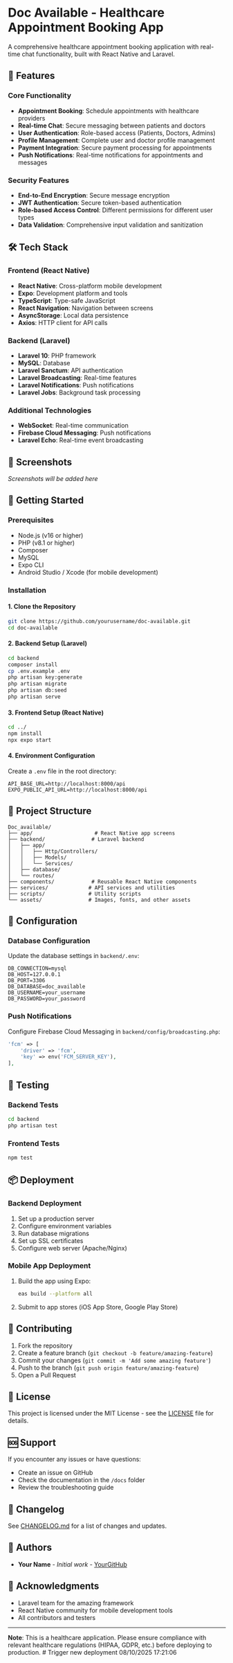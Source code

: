# Doc Available - Healthcare Appointment Booking App

A comprehensive healthcare appointment booking application with real-time chat functionality, built with React Native and Laravel.

## 🏥 Features

### Core Functionality
- **Appointment Booking**: Schedule appointments with healthcare providers
- **Real-time Chat**: Secure messaging between patients and doctors
- **User Authentication**: Role-based access (Patients, Doctors, Admins)
- **Profile Management**: Complete user and doctor profile management
- **Payment Integration**: Secure payment processing for appointments
- **Push Notifications**: Real-time notifications for appointments and messages

### Security Features
- **End-to-End Encryption**: Secure message encryption
- **JWT Authentication**: Secure token-based authentication
- **Role-based Access Control**: Different permissions for different user types
- **Data Validation**: Comprehensive input validation and sanitization

## 🛠 Tech Stack

### Frontend (React Native)
- **React Native**: Cross-platform mobile development
- **Expo**: Development platform and tools
- **TypeScript**: Type-safe JavaScript
- **React Navigation**: Navigation between screens
- **AsyncStorage**: Local data persistence
- **Axios**: HTTP client for API calls

### Backend (Laravel)
- **Laravel 10**: PHP framework
- **MySQL**: Database
- **Laravel Sanctum**: API authentication
- **Laravel Broadcasting**: Real-time features
- **Laravel Notifications**: Push notifications
- **Laravel Jobs**: Background task processing

### Additional Technologies
- **WebSocket**: Real-time communication
- **Firebase Cloud Messaging**: Push notifications
- **Laravel Echo**: Real-time event broadcasting

## 📱 Screenshots

*Screenshots will be added here*

## 🚀 Getting Started

### Prerequisites
- Node.js (v16 or higher)
- PHP (v8.1 or higher)
- Composer
- MySQL
- Expo CLI
- Android Studio / Xcode (for mobile development)

### Installation

#### 1. Clone the Repository
```bash
git clone https://github.com/yourusername/doc-available.git
cd doc-available
```

#### 2. Backend Setup (Laravel)
```bash
cd backend
composer install
cp .env.example .env
php artisan key:generate
php artisan migrate
php artisan db:seed
php artisan serve
```

#### 3. Frontend Setup (React Native)
```bash
cd ../
npm install
npx expo start
```

#### 4. Environment Configuration
Create a `.env` file in the root directory:
```env
API_BASE_URL=http://localhost:8000/api
EXPO_PUBLIC_API_URL=http://localhost:8000/api
```

## 📁 Project Structure

```
Doc_available/
├── app/                    # React Native app screens
├── backend/               # Laravel backend
│   ├── app/
│   │   ├── Http/Controllers/
│   │   ├── Models/
│   │   └── Services/
│   ├── database/
│   └── routes/
├── components/            # Reusable React Native components
├── services/             # API services and utilities
├── scripts/              # Utility scripts
└── assets/               # Images, fonts, and other assets
```

## 🔧 Configuration

### Database Configuration
Update the database settings in `backend/.env`:
```env
DB_CONNECTION=mysql
DB_HOST=127.0.0.1
DB_PORT=3306
DB_DATABASE=doc_available
DB_USERNAME=your_username
DB_PASSWORD=your_password
```

### Push Notifications
Configure Firebase Cloud Messaging in `backend/config/broadcasting.php`:
```php
'fcm' => [
    'driver' => 'fcm',
    'key' => env('FCM_SERVER_KEY'),
],
```

## 🧪 Testing

### Backend Tests
```bash
cd backend
php artisan test
```

### Frontend Tests
```bash
npm test
```

## 📦 Deployment

### Backend Deployment
1. Set up a production server
2. Configure environment variables
3. Run database migrations
4. Set up SSL certificates
5. Configure web server (Apache/Nginx)

### Mobile App Deployment
1. Build the app using Expo:
   ```bash
   eas build --platform all
   ```
2. Submit to app stores (iOS App Store, Google Play Store)

## 🤝 Contributing

1. Fork the repository
2. Create a feature branch (`git checkout -b feature/amazing-feature`)
3. Commit your changes (`git commit -m 'Add some amazing feature'`)
4. Push to the branch (`git push origin feature/amazing-feature`)
5. Open a Pull Request

## 📄 License

This project is licensed under the MIT License - see the [LICENSE](LICENSE) file for details.

## 🆘 Support

If you encounter any issues or have questions:
- Create an issue on GitHub
- Check the documentation in the `/docs` folder
- Review the troubleshooting guide

## 🔄 Changelog

See [CHANGELOG.md](CHANGELOG.md) for a list of changes and updates.

## 👥 Authors

- **Your Name** - *Initial work* - [YourGitHub](https://github.com/yourusername)

## 🙏 Acknowledgments

- Laravel team for the amazing framework
- React Native community for mobile development tools
- All contributors and testers

---

**Note**: This is a healthcare application. Please ensure compliance with relevant healthcare regulations (HIPAA, GDPR, etc.) before deploying to production.
#   T r i g g e r   n e w   d e p l o y m e n t   0 8 / 1 0 / 2 0 2 5   1 7 : 2 1 : 0 6  
 